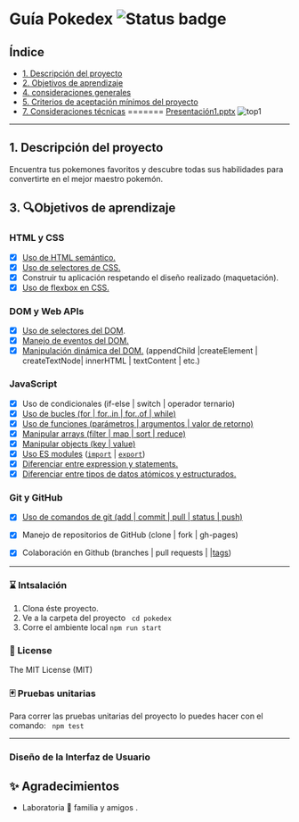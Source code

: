 
# Guía Pokedex ![Status badge](https://img.shields.io/badge/status-%20finished-yellow)

## Índice

* [1. Descripción del proyecto](#2-resumen-del-proyecto)
* [2. Objetivos de aprendizaje](#3-objetivos-de-aprendizaje)
* [4. consideraciones generales](#4-consideraciones-generales)
* [5. Criterios de aceptación mínimos del proyecto](#5-criterios-de-aceptación-mínimos-del-proyecto)
* [7. Consideraciones técnicas](#7-consideraciones-técnicas)
=======
[Presentación1.pptx](https://github.com/makemile/LIM015-data-lovers/files/6876052/Presentacion1.pptx)
![top1](https://user-images.githubusercontent.com/83560300/126944253-0c0297af-5dde-4a7d-a901-a68131746018.gif)

***

## 1. Descripción del proyecto 

Encuentra tus pokemones favoritos y descubre todas sus habilidades para convertirte en el mejor maestro pokemón.

## 3. 🔍Objetivos de aprendizaje 

### HTML y CSS

* [x] [Uso de HTML semántico.](https://developer.mozilla.org/en-US/docs/Glossary/Semantics#Semantics_in_HTML)
* [x] [Uso de selectores de CSS.](https://css-tricks.com/almanac/selectors/)
* [x] Construir tu aplicación respetando el diseño realizado (maquetación).
* [x] [Uso de flexbox en CSS.](https://css-tricks.com/snippets/css/a-guide-to-flexbox/)

### DOM y Web APIs

* [x] [Uso de selectores del DOM](https://developer.mozilla.org/es/docs/Referencia_DOM_de_Gecko/Localizando_elementos_DOM_usando_selectores).
* [x] [Manejo de eventos del DOM.](https://www.w3schools.com/js/js_events.asp)
* [x] [Manipulación dinámica del DOM.](https://developer.mozilla.org/es/docs/Referencia_DOM_de_Gecko/Introducci%C3%B3n)
(appendChild |createElement | createTextNode| innerHTML | textContent | etc.)

### JavaScript


* [x] Uso de condicionales (if-else | switch | operador ternario)
* [x] [Uso de bucles (for | for..in | for..of | while)](https://developer.mozilla.org/es/docs/Web/JavaScript/Guide/Bucles_e_iteraci%C3%B3n)
* [x] [Uso de funciones (parámetros | argumentos | valor de retorno)](https://developer.mozilla.org/es/docs/Web/JavaScript/Referencia/Funciones)
* [x] [Manipular arrays (filter | map | sort | reduce)](https://code.tutsplus.com/es/tutorials/how-to-use-map-filter-reduce-in-javascript--cms-26209)
* [x] [Manipular objects (key | value)](https://developer.mozilla.org/es/docs/Web/JavaScript/Referencia/Objetos_globales/Object)
* [x] [Uso ES modules](https://developer.mozilla.org/es/docs/Web/JavaScript/Guide/M%C3%B3dulos) ([`import`](https://developer.mozilla.org/en-US/docs/Web/JavaScript/Reference/Statements/import)
| [`export`](https://developer.mozilla.org/en-US/docs/Web/JavaScript/Reference/Statements/export))
* [x] [Diferenciar entre expression y statements.](https://openclassrooms.com/en/courses/4309531-descubre-las-funciones-en-javascript/5108986-diferencia-entre-expresion-y-sentencia)
* [x] [Diferenciar entre tipos de datos atómicos y estructurados.](https://developer.mozilla.org/es/docs/Web/JavaScript/Data_structures)

### Git y GitHub

* [x] [Uso de comandos de git (add | commit | pull | status | push)](https://github.com/jlord/git-it-electron)
* [x] Manejo de repositorios de GitHub (clone | fork | gh-pages)
* [x] Colaboración en Github (branches | pull requests | |[tags](https://git-scm.com/book/en/v2/Git-Basics-Tagging))


***
### ⌛️ Intsalación

1. Clona éste proyecto.
2. Ve a la carpeta del proyecto ``` cd pokedex```
3. Corre el ambiente local  ```npm run start```


### 🧾 License

The MIT License (MIT)


### 🃏 Pruebas unitarias
Para correr las pruebas unitarias del proyecto lo puedes hacer con el comando:
``` npm test```
***
### Diseño de la Interfaz de Usuario


## ✨ Agradecimientos
* Laboratoria 💛 familia y amigos  .

